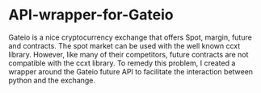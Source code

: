 # API-wrapper-for-Gateio
Gateio is a nice cryptocurrency exchange that offers Spot, margin, future and contracts. The spot market can be used with the well known ccxt library.
However, like many of their competitors, future contracts are not compatible with the ccxt library. 
To remedy this problem, I created a wrapper around the Gateio future API to facilitate the interaction between python and the exchange.
